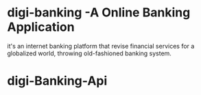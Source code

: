 # digi-banking -A Online Banking Application
it's an internet banking platform that revise financial services for a globalized world, throwing old-fashioned banking system.
# digi-Banking-Api

